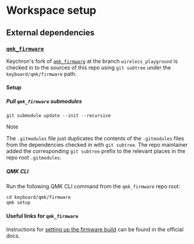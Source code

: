# Workspace setup

## External dependencies

### [`qmk_firmware`](https://github.com/qmk/qmk_firmware)

Keychron's fork of [`qmk_firmware`](https://github.com/qmk/qmk_firmware) at the branch `wireless_playground` is checked in to the sources of this repo using `git subtree` under the `keyboard/qmk/firmware` path.

#### Setup

##### Pull `qmk_firmware` submodules

```shell
git submodule update --init --recursive
```

> [!NOTE]
>
> The `.gitmodules` file just duplicates the contents of the `.gitmodules` files from the dependencies checked in with `git subtree`. The repo maintainer added the corresponding `git subtree` prefix to the relevant places in the repo root `.gitmodules`.

##### QMK CLI

Run the following QMK CLI command from the `qmk_firmware` repo root:

```shell
cd keyboard/qmk/firmware
qmk setup
```

#### Useful links for `qmk_firmware`

Instructions for [setting up the firmware build](https://docs.qmk.fm/newbs_getting_started) can be found in the official docs.
